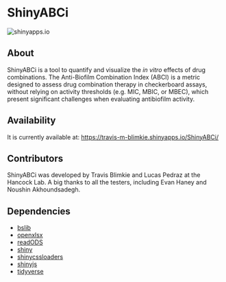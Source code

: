 # ShinyABCi

<!-- badges: start -->
![shinyapps.io](https://github.com/hancockinformatics/ShinyABCi/actions/workflows/shiny-deploy.yaml/badge.svg)
<!-- badges: end -->

## About

ShinyABCi is a tool to quantify and visualize the *in vitro* effects of drug 
combinations. The Anti-Biofilm Combination Index (ABCI) is a metric designed
to assess drug combination therapy in checkerboard assays, without relying on
activity thresholds (e.g. MIC, MBIC, or MBEC), which present significant 
challenges when evaluating antibiofilm activity.

## Availability

It is currently available at: 
https://travis-m-blimkie.shinyapps.io/ShinyABCi/

## Contributors

ShinyABCi was developed by Travis Blimkie and Lucas Pedraz at the Hancock Lab. A 
big thanks to all the testers, including Evan Haney and Noushin Akhoundsadegh.

## Dependencies

- [bslib](https://rstudio.github.io/bslib/index.html)
- [openxlsx](https://ycphs.github.io/openxlsx/index.html)
- [readODS](https://docs.ropensci.org/readODS/)
- [shiny](https://www.rstudio.com/products/shiny/)
- [shinycssloaders](https://github.com/daattali/shinycssloaders)
- [shinyjs](https://deanattali.com/shinyjs/)
- [tidyverse](https://www.tidyverse.org/)
